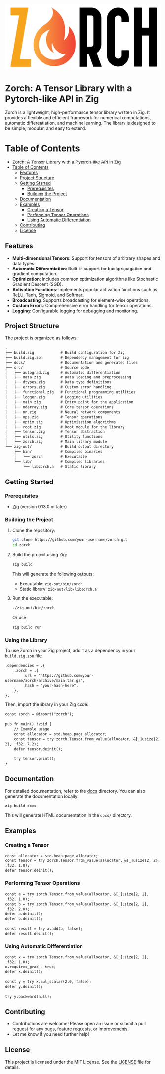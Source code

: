 ![](media/zorch.png?raw=true)


# Zorch: A Tensor Library with a Pytorch-like API in Zig

Zorch is a lightweight, high-performance tensor library written in Zig. It provides a flexible and efficient framework for numerical computations, automatic differentiation, and machine learning. The library is designed to be simple, modular, and easy to extend.


#  Table of Contents

- [Zorch: A Tensor Library with a Pytorch-like API in Zig](#zorch-a-tensor-library-with-a-pytorch-like-api-in-zig)
- [Table of Contents](#table-of-contents)
  - [Features](#features)
  - [Project Structure](#project-structure)
  - [Getting Started](#getting-started)
    - [Prerequisites](#prerequisites)
    - [Building the Project](#building-the-project)
  - [Documentation](#documentation)
  - [Examples](#examples)
    - [Creating a Tensor](#creating-a-tensor)
    - [Performing Tensor Operations](#performing-tensor-operations)
    - [Using Automatic Differentiation](#using-automatic-differentiation)
  - [Contributing](#contributing)
  - [License](#license)

## Features

- **Multi-dimensional Tensors**: Support for tensors of arbitrary shapes and data types.
- **Automatic Differentiation**: Built-in support for backpropagation and gradient computation.
- **Optimization**: Includes common optimization algorithms like Stochastic Gradient Descent (SGD).
- **Activation Functions**: Implements popular activation functions such as ReLU, Tanh, Sigmoid, and Softmax.
- **Broadcasting**: Supports broadcasting for element-wise operations.
- **Custom Errors**: Comprehensive error handling for tensor operations.
- **Logging**: Configurable logging for debugging and monitoring.

## Project Structure

The project is organized as follows:

```
.
├── build.zig            # Build configuration for Zig
├── build.zig.zon        # Dependency management for Zig
├── docs/                # Documentation and generated files
├── src/                 # Source code
│   ├── autograd.zig     # Automatic differentiation
│   ├── data.zig         # Data loading and preprocessing
│   ├── dtypes.zig       # Data type definitions
│   ├── errors.zig       # Custom error handling
│   ├── functional.zig   # Functional programming utilities
│   ├── logger.zig       # Logging utilities
│   ├── main.zig         # Entry point for the application
│   ├── ndarray.zig      # Core tensor operations
│   ├── nn.zig           # Neural network components
│   ├── ops.zig          # Tensor operations
│   ├── optim.zig        # Optimization algorithms
│   ├── root.zig         # Root module for the library
│   ├── tensor.zig       # Tensor abstraction
│   ├── utils.zig        # Utility functions
│   └── zorch.zig        # Main library module
└── zig-out/             # Build output directory
    ├── bin/             # Compiled binaries
    │   └── zorch        # Executable
    └── lib/             # Compiled libraries
        └── libzorch.a   # Static library
```

## Getting Started

### Prerequisites

- [Zig](https://ziglang.org/download/) (version 0.13.0 or later)

### Building the Project

1. Clone the repository:
   ```bash
   git clone https://github.com/your-username/zorch.git
   cd zorch
   ```

2. Build the project using Zig:
   ```bash
   zig build
   ```

   This will generate the following outputs:
   - Executable: `zig-out/bin/zorch`
   - Static library: `zig-out/lib/libzorch.a`

3. Run the executable:
   ```bash
   ./zig-out/bin/zorch
   ```
   Or use 
    ```bash
   zig build run
   ```

### Using the Library

To use Zorch in your Zig project, add it as a dependency in your `build.zig.zon` file:

```zig
.dependencies = .{
    .zorch = .{
        .url = "https://github.com/your-username/zorch/archive/main.tar.gz",
        .hash = "your-hash-here",
    },
},
```

Then, import the library in your Zig code:

```zig
const zorch = @import("zorch");

pub fn main() !void {
    // Example usage
    const allocator = std.heap.page_allocator;
    const tensor = try zorch.Tensor.from_value(allocator, &[_]usize{2, 2}, .f32, 7.2);
    defer tensor.deinit();

    try tensor.print();
}
```

## Documentation

For detailed documentation, refer to the [docs](./docs/index.html) directory. You can also generate the documentation locally:

```bash
zig build docs
```

This will generate HTML documentation in the `docs/` directory.

## Examples

### Creating a Tensor

```zig
const allocator = std.heap.page_allocator;
const tensor = try zorch.Tensor.from_value(allocator, &[_]usize{2, 2}, .f32, 1.0);
defer tensor.deinit();
```

### Performing Tensor Operations

```zig
const a = try zorch.Tensor.from_value(allocator, &[_]usize{2, 2}, .f32, 1.0);
const b = try zorch.Tensor.from_value(allocator, &[_]usize{2, 2}, .f32, 2.0);
defer a.deinit();
defer b.deinit();

const result = try a.add(b, false);
defer result.deinit();
```

### Using Automatic Differentiation

```zig
const x = try zorch.Tensor.from_value(allocator, &[_]usize{2, 2}, .f32, 1.0);
x.requires_grad = true;
defer x.deinit();

const y = try x.mul_scalar(2.0, false);
defer y.deinit();

try y.backward(null);
```

## Contributing

- Contributions are welcome! Please open an issue or submit a pull request for any bugs, feature requests, or improvements.
- Let me know if you need further help!

## License

This project is licensed under the MIT License. See the [LICENSE](LICENSE) file for details.


